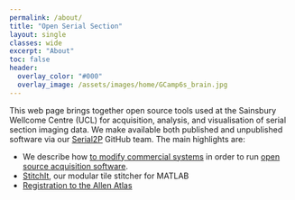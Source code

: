 ```yaml
---
permalink: /about/
title: "Open Serial Section"
layout: single
classes: wide
excerpt: "About"
toc: false
header:
  overlay_color: "#000"
  overlay_image: /assets/images/home/GCamp6s_brain.jpg
---
```


This web page brings together open source tools used at the Sainsbury Wellcome Centre (UCL) for acquisition, analysis, and visualisation of serial section imaging data. We make available both published and unpublished software via our [Serial2P](https://github.com/orgs/SainsburyWellcomeCentre/teams/serial2p/repositories) GitHub team. The main highlights are:

* We describe how [to modify commercial systems](https://github.com/SainsburyWellcomeCentre/TissueVisionMods/wiki) in order to run [open source acquisition software](https://github.com/SainsburyWellcomeCentre/BakingTray). 
* [StitchIt](https://github.com/SainsburyWellcomeCentre/StitchIt), our modular tile stitcher for MATLAB
* [Registration to the Allen Atlas](https://sainsburywellcomecentre.github.io/OpenSerialSection/registration/)
